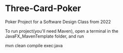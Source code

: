 # Three-Card-Poker
Poker Project for a Software Design Class from 2022


To run project(you'll need Maven), open a terminal in the JavaFX_MavenTemplate folder, and run
   
   mvn clean compile exec:java
